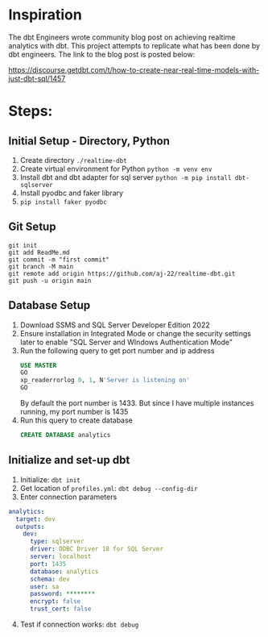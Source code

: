 # Inspiration

The dbt Engineers wrote community blog post on achieving realtime analytics with dbt. This project attempts to replicate what has been done by dbt engineers. The link to the blog post is posted below:

https://discourse.getdbt.com/t/how-to-create-near-real-time-models-with-just-dbt-sql/1457

# Steps:

## Initial Setup - Directory, Python
1. Create directory `./realtime-dbt`
2. Create virtual environment for Python
   `python -m venv env`
3. Install dbt and dbt adapter for sql server
   `python -m pip install dbt-sqlserver`
4. Install pyodbc and faker library
5. `pip install faker pyodbc`

## Git Setup
```
git init
git add ReadMe.md
git commit -m "first commit"
git branch -M main
git remote add origin https://github.com/aj-22/realtime-dbt.git
git push -u origin main
```

## Database Setup
1. Download SSMS and SQL Server Developer Edition 2022
2. Ensure installation in Integrated Mode or change the security settings later to enable "SQL Server and WIndows Authentication Mode"
3. Run the following query to get port number and ip address
   ```sql
   USE MASTER
   GO
   xp_readerrorlog 0, 1, N'Server is listening on'
   GO
   ```
   By default the port number is 1433. But since I have multiple instances running, my port number is 1435
4. Run this query to create database 
   ```sql
   CREATE DATABASE analytics
   ```

## Initialize and set-up dbt
1. Initialize: `dbt init`
2. Get location of `profiles.yml`: `dbt debug --config-dir`
3. Enter connection parameters
```yml
analytics:
  target: dev
  outputs:
    dev:
      type: sqlserver
      driver: ODBC Driver 18 for SQL Server
      server: localhost
      port: 1435
      database: analytics
      schema: dev
      user: sa
      password: ********
      encrypt: false
      trust_cert: false
```
4. Test if connection works: `dbt debug`

